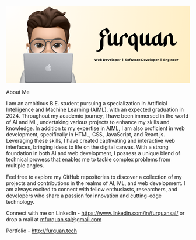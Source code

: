 ![Banner Image](Cover.png)

About Me

I am an ambitious B.E. student pursuing a specialization in Artificial Intelligence and Machine Learning (AIML), with an expected graduation in 2024. Throughout my academic journey, I have been immersed in the world of AI and ML, undertaking various projects to enhance my skills and knowledge. 
In addition to my expertise in AIML, I am also proficient in web development, specifically in HTML, CSS, JavaScript, and React.js. Leveraging these skills, I have created captivating and interactive web interfaces, bringing ideas to life on the digital canvas. With a strong foundation in both AI and web development, I possess a unique blend of technical prowess that enables me to tackle complex problems from multiple angles.

Feel free to explore my GitHub repositories to discover a collection of my projects and contributions in the realms of AI, ML, and web development. I am always excited to connect with fellow enthusiasts, researchers, and developers who share a passion for innovation and cutting-edge technology.

Connect with me on LinkedIn - https://www.linkedin.com/in/furquansal/
or drop a mail at mfurquan.sal@gmail.com 

Portfolio - http://furquan.tech
